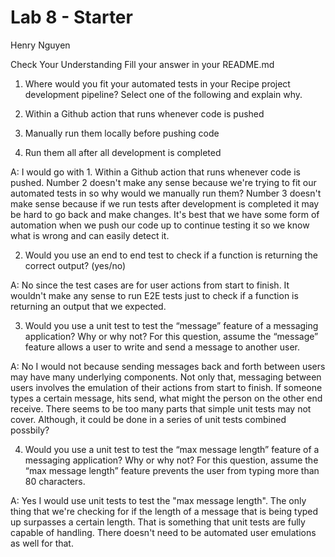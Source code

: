 # Lab 8 - Starter

Henry Nguyen

Check Your Understanding
Fill your answer in your README.md

1. Where would you fit your automated tests in your Recipe project development pipeline? Select one of the following and explain why.

1. Within a Github action that runs whenever code is pushed
1. Manually run them locally before pushing code
1. Run them all after all development is completed

A: I would go with 1. Within a Github action that runs whenever code is pushed. Number 2 doesn't make any sense because we're trying to fit our automated tests in so why would we manually run them? Number 3 doesn't make sense because if we run tests after development is completed it may be hard to go back and make changes. It's best that we have some form of automation when we push our code up to continue testing it so we know what is wrong and can easily detect it.

2. Would you use an end to end test to check if a function is returning the correct output? (yes/no)

A: No since the test cases are for user actions from start to finish. It wouldn't make any sense to run E2E tests just to check if a function is returning an output that we expected.

3. Would you use a unit test to test the “message” feature of a messaging application? Why or why not? For this question, assume the “message” feature allows a user to write and send a message to another user.

A: No I would not because sending messages back and forth between users may have many underlying components. Not only that, messaging between users involves the emulation of their actions from start to finish. If someone types a certain message, hits send, what might the person on the other end receive. There seems to be too many parts that simple unit tests may not cover. Although, it could be done in a series of unit tests combined possbily?

4. Would you use a unit test to test the “max message length” feature of a messaging application? Why or why not? For this question, assume the “max message length” feature prevents the user from typing more than 80 characters.

A: Yes I would use unit tests to test the "max message length". The only thing that we're checking for if the length of a message that is being typed up surpasses a certain length. That is something that unit tests are fully capable of handling. There doesn't need to be automated user emulations as well for that.
